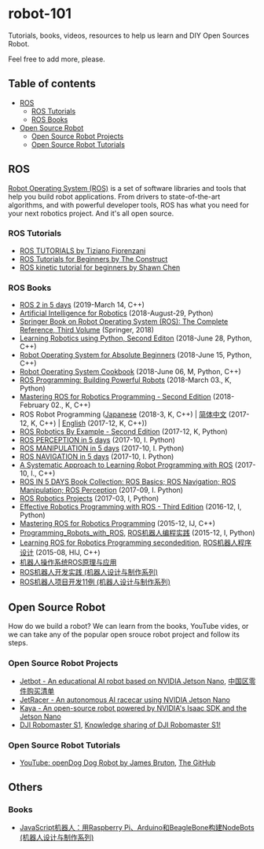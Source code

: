 # robot-101
Tutorials, books, videos, resources to help us learn and DIY Open Sources Robot.

Feel free to add more, please.

## Table of contents
  - [ROS](#ros)
    - [ROS Tutorials](#ros-tutorials)
    - [ROS Books](#ros-books)
  - [Open Source Robot](#open-source-robot)
    - [Open Source Robot Projects](#open-source-robot-projects)
    - [Open Source Robot Tutorials](#open-source-robot-tutorials)

## ROS
[Robot Operating System (ROS)](https://www.ros.org/) is a set of software libraries and tools that help you build robot applications. From drivers to state-of-the-art algorithms, and with powerful developer tools, ROS has what you need for your next robotics project. And it's all open source.

### ROS Tutorials
  - [ROS TUTORIALS by Tiziano Fiorenzani](https://www.youtube.com/playlist?list=PLuteWQUGtU9BU0sQIVqRQa24p-pSBCYNv)
  - [ROS Tutorials for Beginners by The Construct](https://www.youtube.com/playlist?list=PLK0b4e05LnzZWg_7QrIQWyvSPX2WN2ncc)
  - [ROS kinetic tutorial for beginners by Shawn Chen](https://www.youtube.com/playlist?list=PLk51HrKSBQ8-jTgD0qgRp1vmQeVSJ5SQC)
  
### ROS Books
- [ROS 2 in 5 days](http://www.theconstructsim.com/ros-in-5-days-book-page/?utm_source=wiki.ros&utm_medium=books&utm_campaign=ros_perception) (2019-March 14, C++)
- [Artificial Intelligence for Robotics](https://www.packtpub.com/hardware-and-creative/artificial-intelligence-robotics?utm_source=rospod/vuejs&utm_medium=referral&utm_campaign=Outreach) (2018-August-29, Python)
- [Springer Book on Robot Operating System (ROS): The Complete Reference, Third Volume](https://www.springer.com/us/book/9783319915890) (Springer, 2018)
- [Learning Robotics using Python, Second Editon](http://a.co/d/8McMJ5t) (2018-June 28, Python, C++)
- [Robot Operating System for Absolute Beginners](http://a.co/1eZG226) (2018-June 15, Python, C++)
- [Robot Operating System Cookbook](https://www.amazon.com/dp/1783987448) (2018-June 06, M, Python, C++)
- [ROS Programming: Building Powerful Robots](https://www.packtpub.com/hardware-and-creative/ros-programming-building-powerful-robots) (2018-March 03., K, Python)
- [Mastering ROS for Robotics Programming - Second Edition](https://www.amazon.com/dp/1788478959) (2018-February 02., K, C++)
- ROS Robot Programming ([Japanese](http://wiki.ros.org/Books/ROS_Robot_Programming_Japanese) (2018-3, K, C++) | [简体中文](http://wiki.ros.org/Books/ROS_Robot_Programming_Chinese) (2017-12, K, C++) | [English](http://wiki.ros.org/Books/ROS_Robot_Programming_English) (2017-12, K, C++))
- [ROS Robotics By Example - Second Edition](https://www.packtpub.com/hardware-and-creative/ros-robotics-example-second-edition) (2017-12, K, Python)
- [ROS PERCEPTION in 5 days](http://www.theconstructsim.com/ros-in-5-days-book-page/?utm_source=wiki.ros&utm_medium=books&utm_campaign=ros_perception) (2017-10, I. Python)
- [ROS MANIPULATION in 5 days](http://www.theconstructsim.com/ros-in-5-days-book-page/?utm_source=wiki.ros&utm_medium=books&utm_campaign=ros_manipulation) (2017-10, I. Python)
- [ROS NAVIGATION in 5 days](http://www.theconstructsim.com/ros-in-5-days-book-page/?utm_source=wiki.ros&utm_medium=books&utm_campaign=ros_navigation) (2017-10, I. Python)
- [A Systematic Approach to Learning Robot Programming with ROS](https://www.amazon.com/Systematic-Approach-Learning-Robot-Programming/dp/1498777821) (2017-10, I., C++)
- [ROS IN 5 DAYS Book Collection: ROS Basics; ROS Navigation; ROS Manipulation; ROS Perception](http://www.theconstructsim.com/ros-in-5-days-book-page/?utm_source=wiki.ros&utm_medium=books&utm_campaign=book_collection) (2017-09, I. Python)
- [ROS Robotics Projects](http://wiki.ros.org/ROS_Robotics_Projects) (2017-03, I, Python)
- [Effective Robotics Programming with ROS - Third Edition](http://wiki.ros.org/Effective_Robotics_Programming_with_ROS-Third_Edition) (2016-12, I, Python)
- [Mastering ROS for Robotics Programming](http://wiki.ros.org/Books/MasteringROSforRoboticsProgramming) (2015-12, IJ, C++)
- [Programming_Robots_with_ROS](http://wiki.ros.org/Books/Programming_Robots_with_ROS), [ROS机器人编程实践](https://www.amazon.cn/dp/B0796TG6X2) (2015-12, I, Python)
- [Learning ROS for Robotics Programming secondedition](http://wiki.ros.org/Books/LearningROSforRoboticsProgramming_second_edition), [ROS机器人程序设计](https://www.amazon.cn/dp/B06WRNJ6ST) (2015-08, HIJ, C++)
- [机器人操作系统ROS原理与应用](https://www.amazon.cn/dp/B072R62XWL)
- [ROS机器人开发实践 (机器人设计与制作系列)](https://www.amazon.cn/dp/B07PDLSBSQ)
- [ROS机器人项目开发11例 (机器人设计与制作系列)](https://www.amazon.cn/gp/product/B07D8SNGHC)

## Open Source Robot
How do we build a robot? We can learn from the books, YouTube vides, or we can take any of the popular open srouce robot project and follow its steps.

### Open Source Robot Projects
  - [Jetbot - An educational AI robot based on NVIDIA Jetson Nano](https://github.com/NVIDIA-AI-IOT/jetbot), [中国区零件购买清单](https://github.com/open-ai-robot/awesome-nvidia-jetson)
  - [JetRacer - An autonomous AI racecar using NVIDIA Jetson Nano](https://github.com/NVIDIA-AI-IOT/jetracer)
  - [Kaya - An open-source robot powered by NVIDIA's Isaac SDK and the Jetson Nano](https://github.com/nvidia-isaac/kaya-robot)
  - [DJI Robomaster S1](https://www.dji.com/robomaster-s1), [Knowledge sharing of DJI Robomaster S1!](https://github.com/open-ai-robot/awesome-dji-robomaster)
### Open Source Robot Tutorials
 - [YouTube: openDog Dog Robot by James Bruton](https://www.youtube.com/playlist?list=PLpwJoq86vov_PkA0bla0eiUTsCAPi_mZf), [The GitHub](https://github.com/XRobots/openDog)
 
 ## Others
 ### Books
  - [JavaScript机器人：用Raspberry Pi、Arduino和BeagleBone构建NodeBots (机器人设计与制作系列)](https://www.amazon.cn/dp/B07X5HZ8WW/)
